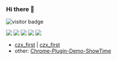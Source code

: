 ### Hi there 👋

<!-- ![daidai21 github stats](https://github-readme-stats.vercel.app/api?username=chenzhenxxx&&show_icons=true&&title_color=0366d6&&icon_color=0366d6) -->

<!-- ![Top Lang](https://github-readme-stats.vercel.app/api/top-langs/?username=chenzhenxxx&layout=compact&hide=jupyter%20notebook,html) -->

<img src="https://visitor-badge.laobi.icu/badge?page_id=chenzhenxxx.chenzhenxxx" alt="visitor badge"/> 


![](https://github-profile-summary-cards.vercel.app/api/cards/profile-details?username=chenzhenxxx&theme=github)
![](https://github-profile-summary-cards.vercel.app/api/cards/repos-per-language?username=chenzhenxxx&theme=github)
![](https://github-profile-summary-cards.vercel.app/api/cards/most-commit-language?username=chenzhenxxx&theme=github)
![](https://github-profile-summary-cards.vercel.app/api/cards/stats?username=chenzhenxxx&theme=github)
![](https://github-profile-summary-cards.vercel.app/api/cards/productive-time?username=chenzhenxxx&theme=github)

* [czx_first](https://github.com/chenzhenxxx/czx_first) | [czx_first](https://github.com/chenzhenxxx/czx_first)
* other: [Chrome-Plugin-Demo-ShowTime](https://github.com/chenzhenxxx/Chrome-Plugin-Demo-ShowTime)
